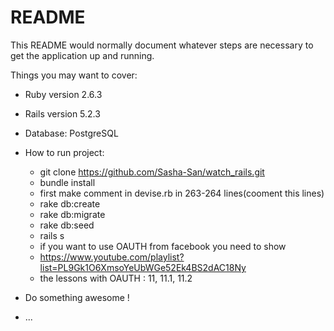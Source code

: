 # README

This README would normally document whatever steps are necessary to get the
application up and running.

Things you may want to cover:

* Ruby version 2.6.3
* Rails version 5.2.3
* Database: PostgreSQL

* How to run project:
	* git clone https://github.com/Sasha-San/watch_rails.git
	* bundle install
	* first make comment in devise.rb in 263-264 lines(cooment this lines)
	* rake db:create
	* rake db:migrate
	* rake db:seed
	* rails s
	* if you want to use OAUTH from facebook you need to show
	* https://www.youtube.com/playlist?list=PL9Gk1O6XmsoYeUbWGe52Ek4BS2dAC18Ny
	* the lessons with OAUTH : 11, 11.1, 11.2

* Do something awesome ! 

* ...

